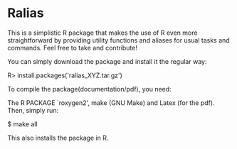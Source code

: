 Ralias
======
This is a simplistic R package that makes the use of R even more
straightforward by providing utility functions and aliases for
usual tasks and commands. Feel free to take and contribute!


You can simply download the package and install it the regular way:

R> install.packages('ralias_XYZ.tar.gz')

To compile the package(documentation/pdf), you need:

The R PACKAGE `roxygen2', make (GNU Make) and Latex (for the pdf).
Then, simply run:

$ make all 

This also installs the package in R.
